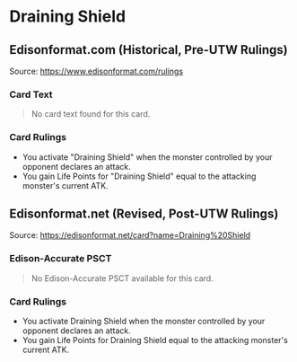 # Draining Shield

## Edisonformat.com (Historical, Pre-UTW Rulings)

Source: https://www.edisonformat.com/rulings

### Card Text

> No card text found for this card.

### Card Rulings

*   You activate "Draining Shield" when the monster controlled by your opponent declares an attack.
*   You gain Life Points for "Draining Shield" equal to the attacking monster's current ATK.

## Edisonformat.net (Revised, Post-UTW Rulings)

Source: https://edisonformat.net/card?name=Draining%20Shield

### Edison-Accurate PSCT

> No Edison-Accurate PSCT available for this card.

### Card Rulings

*   You activate Draining Shield when the monster controlled by your opponent declares an attack.
*   You gain Life Points for Draining Shield equal to the attacking monster's current ATK.
            